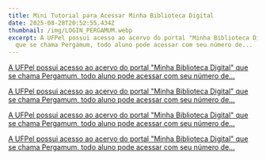 ```yaml
---
title: Mini Tutorial para Acessar Minha Biblioteca Digital
date: 2025-08-28T20:52:55.434Z
thumbnail: /img/LOGIN_PERGAMUM.webp
excerpt: A UFPel possui acesso ao acervo do portal "Minha Biblioteca Digital"
  que se chama Pergamum, todo aluno pode acessar com seu número de...
---
```

<!--StartFragment-->

[A UFPel possui acesso ao acervo do portal "Minha Biblioteca Digital" que se chama Pergamum, todo aluno pode acessar com seu número de...](https://dafpogeologicaa.netlify.app/#)

<!--EndFragment--><!--StartFragment-->

[A UFPel possui acesso ao acervo do portal "Minha Biblioteca Digital" que se chama Pergamum, todo aluno pode acessar com seu número de...](https://dafpogeologicaa.netlify.app/#)

<!--EndFragment--><!--StartFragment-->

[A UFPel possui acesso ao acervo do portal "Minha Biblioteca Digital" que se chama Pergamum, todo aluno pode acessar com seu número de...](https://dafpogeologicaa.netlify.app/#)

<!--EndFragment--><!--StartFragment-->

[A UFPel possui acesso ao acervo do portal "Minha Biblioteca Digital" que se chama Pergamum, todo aluno pode acessar com seu número de...](https://dafpogeologicaa.netlify.app/#)

<!--EndFragment-->